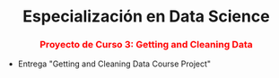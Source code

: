 # <h1 align="center">Especialización en Data Science</h1>
### <div align="center" style="color:red;">Proyecto de Curso 3: Getting and Cleaning Data</div>
- Entrega "Getting and Cleaning Data Course Project"
